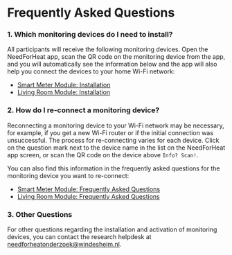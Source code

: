 # Frequently Asked Questions

### 1. Which monitoring devices do I need to install?

All participants will receive the following monitoring devices. Open the NeedForHeat app, scan the QR code on the monitoring device from the app, and you will automatically see the information below and the app will also help you connect the devices to your home Wi-Fi network:

- [Smart Meter Module: Installation](../../../../devices/twomes-p1-reader-firmware/installation/)
- [Living Room Module: Installation](../../../../devices/twomes-co2-occupancy-scd41-m5coreink-firmware/installation/)

### 2. How do I re-connect a monitoring device?

Reconnecting a monitoring device to your Wi-Fi network may be necessary, for example, if you get a new Wi-Fi router or if the initial connection was unsuccessful. The process for re-connecting varies for each device. Click on the question mark next to the device name in the list on the NeedForHeat app screen, or scan the QR code on the device above `Info? Scan!`.

You can also find this information in the frequently asked questions for the monitoring device you want to re-connect:

- [Smart Meter Module: Frequently Asked Questions](../../../../devices/twomes-p1-reader-firmware/faq/)
- [Living Room Module: Frequently Asked Questions](../../../../devices/twomes-co2-occupancy-scd41-m5coreink-firmware/faq/)

### 3. Other Questions

For other questions regarding the installation and activation of monitoring devices, you can contact the research helpdesk at [needforheatonderzoek@windesheim.nl](needforheatonderzoek@windesheim.nl).
